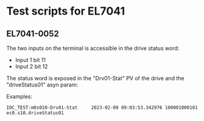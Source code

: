 # Test scripts for EL7041


## EL7041-0052
The two inputs on the terminal is accessible in the drive status word:
* Input 1 bit 11
* Input 2 bit 12

The status word is exposed in the "Drv01-Stat" PV of the drive and the "driveStatus01" asyn param:

Examples:
```
IOC_TEST:m0s010-Drv01-Stat     2023-02-09 09:03:53.342976 100001000101  
ec0.s10.driveStatus01
```
